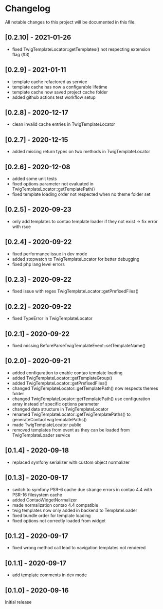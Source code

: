 # Changelog
All notable changes to this project will be documented in this file.

## [0.2.10] - 2021-01-26
- fixed TwigTemplateLocator::getTemplates() not respecting extension flag (#3)

## [0.2.9] - 2021-01-11
- template cache refactored as service
- template cache has now a configurable lifetime
- template cache now saved project cache folder
- added github actions test workflow setup

## [0.2.8] - 2020-12-17
- clean invalid cache entries in TwigTemplateLocator

## [0.2.7] - 2020-12-15
- added missing return types on two methods in TwigTemplateLocator

## [0.2.6] - 2020-12-08
- added some unit tests
- fixed options parameter not evaluated in TwigTemplateLocator::getTemplatePath()
- fixed template loading order not respected when no theme folder set

## [0.2.5] - 2020-09-23
- only add templates to contao template loader if they not exist -> fix error with rsce

## [0.2.4] - 2020-09-22
- fixed performance issue in dev mode
- added stopwatch to TwigTemplateLocator for better debugging
- fixed php lang level errors

## [0.2.3] - 2020-09-22
- fixed issue with regex TwigTemplateLocator::getPrefixedFiles()

## [0.2.2] - 2020-09-22
- fixed TypeError in TwigTemplateLocator

## [0.2.1] - 2020-09-22
- fixed missing BeforeParseTwigTemplateEvent::setTemplateName()

## [0.2.0] - 2020-09-21
- added configuration to enable contao template loading
- added TwigTemplateLocator::getTemplateGroup()
- added TwigTemplateLocator::getPrefixedFiles()
- changed TwigTemplateLocator::getTemplatePath() now respects themes folder
- changed TwigTemplateLocator::getTemplatePath() use configuration array instead of specific options parameter
- changed data structure in TwigTemplateLocator
- renamed TwigTemplateLocator::getTwigTemplatePaths() to generateContaoTwigTemplatePaths()
- made TwigTemplateLocator public
- removed templates from event as they can be loaded from TwigTemplateLoader service

## [0.1.4] - 2020-09-18
- replaced symfony serializer with custom object normalizer

## [0.1.3] - 2020-09-17
- switch to symfony PSR-6 cache due strange errors in contao 4.4 with PSR-16 filesystem cache
- added ContaoWidgetNormalizer
- made normalization contao 4.4 compatible
- twig templates now only added in backend to TemplateLoader
- fixed bundle order for template loading
- fixed options not correctly loaded from widget

## [0.1.2] - 2020-09-17
- fixed wrong method call lead to navigation templates not rendered

## [0.1.1] - 2020-09-17
- add template comments in dev mode

## [0.1.0] - 2020-09-16
Initial release